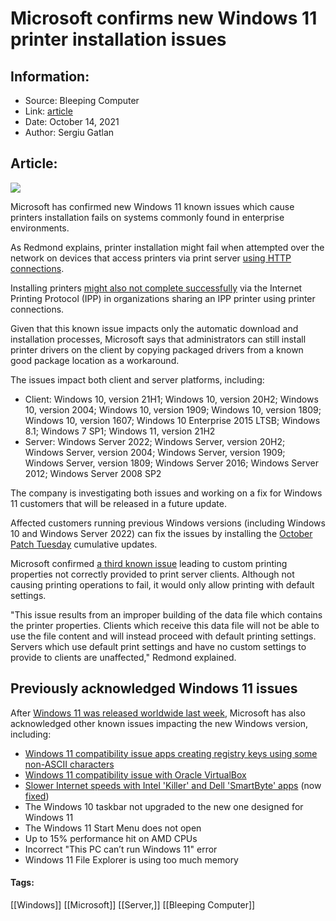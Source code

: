# Microsoft confirms new Windows 11 printer installation issues
### 

## Information:
+ Source: Bleeping Computer
+ Link: [article](https://www.bleepingcomputer.com/news/microsoft/microsoft-confirms-new-windows-11-printer-installation-issues/)
+ Date: October 14, 2021
+ Author: Sergiu Gatlan


## Article:
![](https://www.bleepstatic.com/content/hl-images/2021/10/05/Windows11_laptop.jpg)


Microsoft has confirmed new Windows 11 known issues which cause printers installation fails on systems commonly found in enterprise environments.


As Redmond explains, printer installation might fail when attempted over the network on devices that access printers via print server [using HTTP connections](https://docs.microsoft.com/en-us/windows/release-health/status-windows-11-21h2#1719msgdesc).


Installing printers [might also not complete successfully](https://docs.microsoft.com/en-us/windows/release-health/status-windows-11-21h2#1722msgdesc) via the Internet Printing Protocol (IPP) in organizations sharing an IPP printer using printer connections.


Given that this known issue impacts only the automatic download and installation processes, Microsoft says that administrators can still install printer drivers on the client by copying packaged drivers from a known good package location as a workaround.


The issues impact both client and server platforms, including:


* Client: Windows 10, version 21H1; Windows 10, version 20H2; Windows 10, version 2004; Windows 10, version 1909; Windows 10, version 1809; Windows 10, version 1607; Windows 10 Enterprise 2015 LTSB; Windows 8.1; Windows 7 SP1; Windows 11, version 21H2
* Server: Windows Server 2022; Windows Server, version 20H2; Windows Server, version 2004; Windows Server, version 1909; Windows Server, version 1809; Windows Server 2016; Windows Server 2012; Windows Server 2008 SP2


The company is investigating both issues and working on a fix for Windows 11 customers that will be released in a future update.


Affected customers running previous Windows versions (including Windows 10 and Windows Server 2022) can fix the issues by installing the [October Patch Tuesday](https://www.bleepingcomputer.com/news/microsoft/windows-10-updates-kb5006670-and-kb5006667-released/) cumulative updates.


Microsoft confirmed [a third known issue](https://docs.microsoft.com/en-us/windows/release-health/status-windows-11-21h2#1725msgdesc) leading to custom printing properties not correctly provided to print server clients. Although not causing printing operations to fail, it would only allow printing with default settings.


"This issue results from an improper building of the data file which contains the printer properties. Clients which receive this data file will not be able to use the file content and will instead proceed with default printing settings. Servers which use default print settings and have no custom settings to provide to clients are unaffected," Redmond explained.


Previously acknowledged Windows 11 issues
-----------------------------------------


After [Windows 11 was released worldwide last week](https://www.bleepingcomputer.com/news/microsoft/windows-11-is-released-what-you-need-to-know-and-new-features/), Microsoft has also acknowledged other known issues impacting the new Windows version, including:


* [Windows 11 compatibility issue apps creating registry keys using some non-ASCII characters](https://www.bleepingcomputer.com/news/microsoft/windows-11-incompatible-with-apps-using-non-ascii-registry-keys/)
* [Windows 11 compatibility issue with Oracle VirtualBox](https://www.bleepingcomputer.com/news/microsoft/microsoft-confirms-windows-11-issues-with-virtualbox-intel-killer/)
* [Slower Internet speeds with Intel 'Killer' and Dell 'SmartByte' apps](https://www.bleepingcomputer.com/news/microsoft/microsoft-confirms-windows-11-issues-with-virtualbox-intel-killer/) (now [fixed](https://www.bleepingcomputer.com/news/microsoft/windows-11-kb5006674-update-released-with-compatibility-fixes/))
* The Windows 10 taskbar not upgraded to the new one designed for Windows 11
* The Windows 11 Start Menu does not open
* Up to 15% performance hit on AMD CPUs
* Incorrect "This PC can’t run Windows 11" error
* Windows 11 File Explorer is using too much memory




#### Tags:
[[Windows]] [[Microsoft]] [[Server,]] [[Bleeping Computer]]
